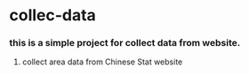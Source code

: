 # collec-data
### this is a simple project for collect data from website.

1. collect area data from Chinese Stat website 
